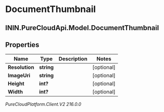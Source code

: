 # DocumentThumbnail

## ININ.PureCloudApi.Model.DocumentThumbnail

## Properties

|Name | Type | Description | Notes|
|------------ | ------------- | ------------- | -------------|
| **Resolution** | **string** |  | [optional] |
| **ImageUri** | **string** |  | [optional] |
| **Height** | **int?** |  | [optional] |
| **Width** | **int?** |  | [optional] |



_PureCloudPlatform.Client.V2 216.0.0_

